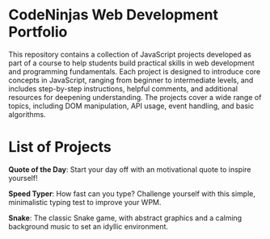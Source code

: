 # CodeNinjas Web Development Portfolio
This repository contains a collection of JavaScript projects developed as part of a course to help students build practical skills in web development and programming fundamentals. Each project is designed to introduce core concepts in JavaScript, ranging from beginner to intermediate levels, and includes step-by-step instructions, helpful comments, and additional resources for deepening understanding. The projects cover a wide range of topics, including DOM manipulation, API usage, event handling, and basic algorithms.

# List of Projects
**Quote of the Day**: Start your day off with an motivational quote to inspire yourself!

**Speed Typer**: How fast can you type? Challenge yourself with this simple, minimalistic typing test to improve your WPM.

**Snake**: The classic Snake game, with abstract graphics and a calming background music to set an idyllic environment.
